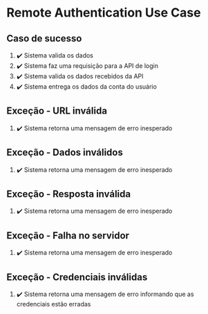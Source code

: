 # Remote Authentication Use Case

## Caso de sucesso
1. ✔️ Sistema valida os dados
2. ✔️ Sistema faz uma requisição para a API de login
3. ✔️ Sistema valida os dados recebidos da API
4. ✔️ Sistema entrega os dados da conta do usuário

## Exceção - URL inválida
1. ✔️ Sistema retorna uma mensagem de erro inesperado


## Exceção - Dados inválidos
1. ✔️ Sistema retorna uma mensagem de erro inesperado

## Exceção - Resposta inválida
1. ✔️ Sistema retorna uma mensagem de erro inesperado

## Exceção - Falha no servidor
1. ✔️ Sistema retorna uma mensagem de erro inesperado

## Exceção - Credenciais inválidas
1. ✔️ Sistema retorna uma mensagem de erro informando que as credenciais estão erradas